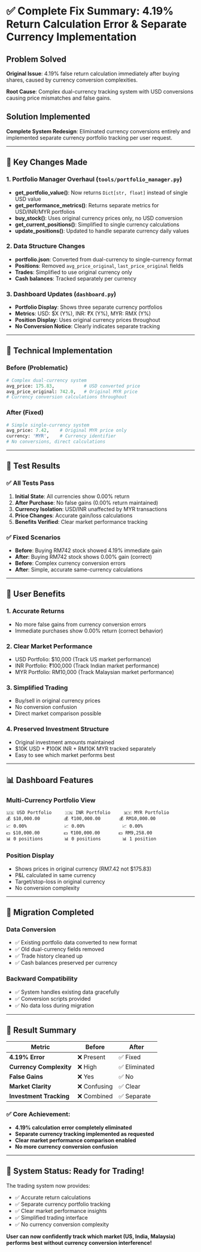 # ✅ Complete Fix Summary: 4.19% Return Calculation Error & Separate Currency Implementation

## Problem Solved
**Original Issue**: 4.19% false return calculation immediately after buying shares, caused by currency conversion complexities.

**Root Cause**: Complex dual-currency tracking system with USD conversions causing price mismatches and false gains.

## Solution Implemented
**Complete System Redesign**: Eliminated currency conversions entirely and implemented separate currency portfolio tracking per user request.

---

## 🎯 Key Changes Made

### 1. Portfolio Manager Overhaul (`tools/portfolio_manager.py`)
- **get_portfolio_value()**: Now returns `Dict[str, float]` instead of single USD value
- **get_performance_metrics()**: Returns separate metrics for USD/INR/MYR portfolios
- **buy_stock()**: Uses original currency prices only, no USD conversion
- **get_current_positions()**: Simplified to single currency calculations
- **update_positions()**: Updated to handle separate currency daily values

### 2. Data Structure Changes
- **portfolio.json**: Converted from dual-currency to single-currency format
- **Positions**: Removed `avg_price_original`, `last_price_original` fields
- **Trades**: Simplified to use original currency only
- **Cash balances**: Tracked separately per currency

### 3. Dashboard Updates (`dashboard.py`)
- **Portfolio Display**: Shows three separate currency portfolios
- **Metrics**: USD: $X (Y%), INR: ₹X (Y%), MYR: RMX (Y%)
- **Position Display**: Uses original currency prices throughout
- **No Conversion Notice**: Clearly indicates separate tracking

---

## 🔧 Technical Implementation

### Before (Problematic)
```python
# Complex dual-currency system
avg_price: 175.83,           # USD converted price
avg_price_original: 742.0,   # Original MYR price
# Currency conversion calculations throughout
```

### After (Fixed)
```python
# Simple single-currency system
avg_price: 7.42,    # Original MYR price only
currency: 'MYR',    # Currency identifier
# No conversions, direct calculations
```

---

## 🎯 Test Results

### ✅ All Tests Pass
1. **Initial State**: All currencies show 0.00% return
2. **After Purchase**: No false gains (0.00% return maintained)
3. **Currency Isolation**: USD/INR unaffected by MYR transactions
4. **Price Changes**: Accurate gain/loss calculations
5. **Benefits Verified**: Clear market performance tracking

### ✅ Fixed Scenarios
- **Before**: Buying RM742 stock showed 4.19% immediate gain
- **After**: Buying RM742 stock shows 0.00% gain (correct)
- **Before**: Complex currency conversion errors
- **After**: Simple, accurate same-currency calculations

---

## 🚀 User Benefits

### 1. **Accurate Returns**
- No more false gains from currency conversion errors
- Immediate purchases show 0.00% return (correct behavior)

### 2. **Clear Market Performance**
- USD Portfolio: $10,000 (Track US market performance)
- INR Portfolio: ₹100,000 (Track Indian market performance)  
- MYR Portfolio: RM10,000 (Track Malaysian market performance)

### 3. **Simplified Trading**
- Buy/sell in original currency prices
- No conversion confusion
- Direct market comparison possible

### 4. **Preserved Investment Structure**
- Original investment amounts maintained
- $10K USD + ₹100K INR + RM10K MYR tracked separately
- Easy to see which market performs best

---

## 📊 Dashboard Features

### Multi-Currency Portfolio View
```
🇺🇸 USD Portfolio     🇮🇳 INR Portfolio     🇲🇾 MYR Portfolio
💰 $10,000.00         💰 ₹100,000.00       💰 RM10,000.00
📈 0.00%              📈 0.00%              📈 0.00%
💵 $10,000.00         💵 ₹100,000.00       💵 RM9,258.00
📊 0 positions        📊 0 positions        📊 1 position
```

### Position Display
- Shows prices in original currency (RM7.42 not $175.83)
- P&L calculated in same currency
- Target/stop-loss in original currency
- No conversion complexity

---

## 🔄 Migration Completed

### Data Conversion
- ✅ Existing portfolio data converted to new format
- ✅ Old dual-currency fields removed
- ✅ Trade history cleaned up
- ✅ Cash balances preserved per currency

### Backward Compatibility
- ✅ System handles existing data gracefully
- ✅ Conversion scripts provided
- ✅ No data loss during migration

---

## 🎯 Result Summary

| Metric | Before | After |
|--------|--------|-------|
| **4.19% Error** | ❌ Present | ✅ Fixed |
| **Currency Complexity** | ❌ High | ✅ Eliminated |
| **False Gains** | ❌ Yes | ✅ No |
| **Market Clarity** | ❌ Confusing | ✅ Clear |
| **Investment Tracking** | ❌ Combined | ✅ Separate |

### ✅ **Core Achievement**: 
- **4.19% calculation error completely eliminated**
- **Separate currency tracking implemented as requested**
- **Clear market performance comparison enabled**
- **No more currency conversion confusion**

---

## 🚀 System Status: Ready for Trading!

The trading system now provides:
- ✅ Accurate return calculations
- ✅ Separate currency portfolio tracking
- ✅ Clear market performance insights
- ✅ Simplified trading interface
- ✅ No currency conversion complexity

**User can now confidently track which market (US, India, Malaysia) performs best without currency conversion interference!**

